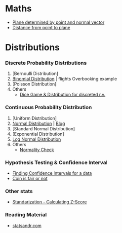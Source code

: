 # Maths 
- [Plane determined by point and normal vector](https://mathinsight.org/forming_planes)
- [Distance from point to plane](https://mathinsight.org/distance_point_plane_examples)

# Distributions
### Discrete Probability Distributions
1. [Bernoulli Distribution]
2. [Binomial Distribution](./Distributions/Binomial_Distribution.ipynb) | flights Overbooking example
3. [Poisson Distribution]
4. Others
    - [Dice Game & Distribution for discreted r.v.](./Distributions/dice.ipynb)

### Continuous Probability Distribution
1. [Uniform Distribution]
2. [Normal Distribution](./Distributions/Normal_Distribution.ipynb)  | [Blog](https://statsandr.com/blog/do-my-data-follow-a-normal-distribution-a-note-on-the-most-widely-used-distribution-and-how-to-test-for-normality-in-r/#what-is-a-normal-distribution)
3. [Standard Normal Distribution]
4. [Exponential Distribution]
5. [Log Normal Distribution](./Distributions/LogNormal_Distribution.ipynb)
6. Others
    - [Normality Check](./Distributions/Normality_check.ipynb)

### Hypothesis Testing & Confidence Interval
- [Finding Confidence Intervals for a data](./Hy_CI/Calculate_CI.ipynb)
- [Coin is fair or not](./Hy_CI/Coin_is_fair.ipynb)

### Other stats
- [Standarization - Calculating Z-Score](./Other-stats/Standardization.py)


### Reading Material
- [statsandr.com](https://statsandr.com/blog/)
